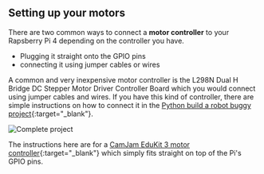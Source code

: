 ## Setting up your motors

There are two common ways to connect a **motor controller** to your Rapsberry Pi 4 depending on the controller you have.
+ Plugging it straight onto the GPIO pins
+ connecting it using jumper cables or wires

A common and very inexpensive motor controller is the L298N Dual H Bridge DC Stepper Motor Driver Controller Board which you would connect using jumper cables and wires. If you have this kind of controller, there are simple instructions on how to connect it in the [Python build a robot buggy project](https://projects.raspberrypi.org/en/projects/build-a-buggy/2){:target="_blank"}.

![Complete project](images/whichLED_completedTask.png)

The instructions here are for a [CamJam EduKit 3 motor controller](https://thepihut.com/products/camjam-edukit-motor-controller){:target="_blank"} which simply fits straight on top of the Pi's GPIO pins.
